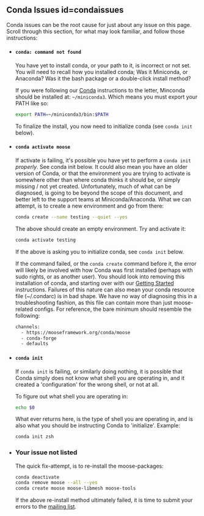 ## Conda Issues id=condaissues

Conda issues can be the root cause for just about any issue on this page. Scroll through this section, for what may look familiar, and follow those instructions:

- #### `conda: command not found`

  You have yet to install conda, or your path to it, is incorrect or not set. You will need to recall how you installed conda; Was it Miniconda, or Anaconda? Was it the bash package or a double-click install method?

  If you were following our [Conda](getting_started/installation/conda.md) instructions to the letter, Minconda should be installed at: `~/miniconda3`. Which means you must export your PATH like so:

  ```bash
  export PATH=~/miniconda3/bin:$PATH
  ```

  To finalize the install, you now need to initialize conda (see `conda init` below).

- #### `conda activate moose`

  If activate is failing, it's possible you have yet to perform a `conda init` *properly*. See conda init below. It could also mean you have an older version of Conda, or that the environment you are trying to activate is somewhere other than where conda thinks it should be, or simply missing / not yet created. Unfortunately, much of what can be diagnosed, is going to be beyond the scope of this document, and better left to the support teams at Miniconda/Anaconda. What we can attempt, is to create a new environment and go from there:

  ```bash
  conda create --name testing --quiet --yes
  ```

  The above should create an empty environment. Try and activate it:

  ```bash
  conda activate testing
  ```

  If the above is asking you to initialize conda, see `conda init` below.

  If the command failed, or the `conda create` command before it, the error will likely be involved with how Conda was first installed (perhaps with sudo rights, or as another user). You should look into removing this installation of conda, and starting over with our [Getting Started](getting_started/installation/conda.md) instructions. Failures of this nature can also mean your conda resource file (~/.condarc) is in bad shape. We have no way of diagnosing this in a troubleshooting fashion, as this file can contain more than just moose-related configs. For reference, the bare minimum should resemble the following:

  ```bash
  channels:
    - https://mooseframework.org/conda/moose
    - conda-forge
    - defaults
  ```

- #### `conda init`

  If `conda init` is failing, or similarly doing nothing, it is possible that Conda simply does not know what shell you are operating in, and it created a 'configuration' for the wrong shell, or not at all.

  To figure out what shell you are operating in:

  ```bash
  echo $0
  ```

  What ever returns here, is the type of shell you are operating in, and is also what you should be instructing Conda to 'initialize'. Example:

  ```bash
  conda init zsh
  ```

- ### Your issue not listed

  The quick fix-attempt, is to re-install the moose-packages:

  ```bash
  conda deactivate
  conda remove moose --all --yes
  conda create moose moose-libmesh moose-tools
  ```

  If the above re-install method ultimately failed, it is time to submit your errors to the [mailing list](faq/mailing_list.md).
